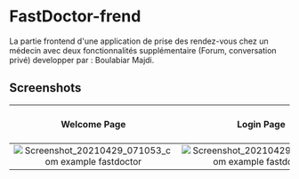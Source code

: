 # FastDoctor-frend
La partie frontend d'une application de prise des rendez-vous chez un médecin avec deux fonctionnalités supplémentaire (Forum, conversation privé)
developper par : Boulabiar Majdi.

## Screenshots

Welcome Page               |  Login Page               | Signup Page               |  Forgot Password Page
:-------------------------:|:-------------------------:|:-------------------------:|:-------------------------:
![Screenshot_20210429_071053_com example fastdoctor](https://user-images.githubusercontent.com/50002456/147635304-b55688c3-bda9-47c3-ac23-8358b116e1e7.jpg?raw=true)|![Screenshot_20210429_071103_com example fastdoctor](https://user-images.githubusercontent.com/50002456/147635368-538b1125-cbf3-4de6-9bc6-a96b55eb7928.jpg?raw=true)|![](https://github.com/TheAlphamerc/flutter_twitter_clone/blob/master/screenshots/Auth/screenshot_3.jpg?raw=true)|![](https://github.com/TheAlphamerc/flutter_twitter_clone/blob/master/screenshots/Auth/screenshot_4.jpg?raw=true)|
